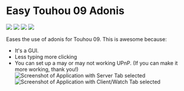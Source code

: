 # Easy Touhou 09 Adonis
[![](https://img.shields.io/github/issues/badges/shields.svg)](https://github.com/Tudi20/easyth09adonis)
[![](https://img.shields.io/github/downloads/:user/:repo/:tag/total.svg)](https://github.com/Tudi20/easyth09adonis)
[![](https://img.shields.io/github/status/contexts/pulls/badges/shields/1110.svg)](https://github.com/Tudi20/easyth09adonis)
[![](https://img.shields.io/github/license/:user/:repo.svg)](https://github.com/Tudi20/easyth09adonis)

Eases the use of adonis for Touhou 09.
This is awesome because:
* It's a GUI.
* Less typing more clicking
* You can set up a may or may not working UPnP. (If you can make it more working, thank you!)
![Screenshot of Application with Server Tab selected](https://i.imgur.com/E8xDpFX.png)
![Screenshot of Application with Client/Watch Tab selected](https://i.imgur.com/Ob3ujsy.png)
